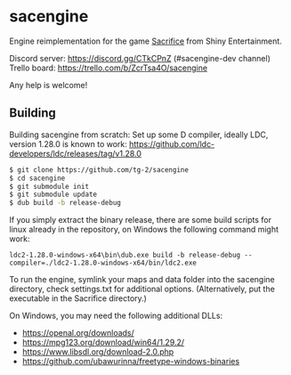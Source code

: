 sacengine
=========
Engine reimplementation for the game [Sacrifice](https://en.wikipedia.org/wiki/Sacrifice_(video_game)) from Shiny Entertainment.

Discord server: https://discord.gg/CTkCPnZ (#sacengine-dev channel)  
Trello board: https://trello.com/b/ZcrTsa4O/sacengine

Any help is welcome!

Building
-----------

Building sacengine from scratch:
Set up some D compiler, ideally LDC, version 1.28.0 is known to work:
https://github.com/ldc-developers/ldc/releases/tag/v1.28.0

```bash
$ git clone https://github.com/tg-2/sacengine
$ cd sacengine
$ git submodule init
$ git submodule update
$ dub build -b release-debug
```

If you simply extract the binary release, there are some build scripts for linux already in the repository, on Windows the following command might work:

```
ldc2-1.28.0-windows-x64\bin\dub.exe build -b release-debug --compiler=./ldc2-1.28.0-windows-x64/bin/ldc2.exe
```

To run the engine, symlink your maps and data folder into the sacengine directory, check settings.txt for additional options. (Alternatively, put the executable in the Sacrifice directory.)

On Windows, you may need the following additional DLLs:
* https://openal.org/downloads/
* https://mpg123.org/download/win64/1.29.2/
* https://www.libsdl.org/download-2.0.php
* https://github.com/ubawurinna/freetype-windows-binaries
